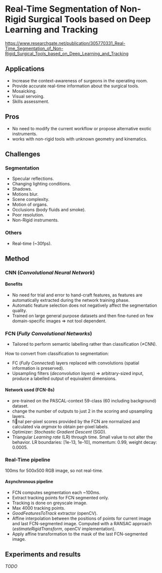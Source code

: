 # Real-Time Segmentation of Non-Rigid Surgical Tools based on Deep Learning and Tracking

https://www.researchgate.net/publication/305770331_Real-Time_Segmentation_of_Non-Rigid_Surgical_Tools_based_on_Deep_Learning_and_Tracking

## Applications

- Increase the context-awareness of surgeons in the operating room.
- Provide accurate real-time information about the surgical tools.
- Mosaicking.
- Visual servoing.
- Skills assessment.


## Pros

- No need to modify the current workflow or propose alternative exotic instruments.
- works with non-rigid tools with unknown geometry and kinematics.

## Challenges

### Segmentation

- Specular reflections.
- Changing lighting conditions.
- Shadows.
- Motions blur.
- Scene complexity.
- Motion of organs.
- Occlusions (body fluids and smoke).
- Poor resolution.
- Non-Rigid instruments.

### Others

- Real-time (~30fps).

## Method

### CNN (*Convolutional Neural Network*)

#### Benefits

- No need for trial and error to hand-craft features, as features are automatically extracted during the network training phase.
- Automatic feature selection does not negatively affect the segmentation quality.
- Trained on large general purpose datasets and then fine-tuned on few domain-specific images => not tool
dependent.

### FCN (*Fully Convolutional Networks*)

- Tailored to perform semantic labelling rather than classification (≠CNN).

How to convert from classification to segmentation:

- FC (*Fully Connected*) layers replaced with convolutions (spatial information is preserved).
- Upsampling filters (*deconvolution layers*) => arbitrary-sized input, produce a labelled output of equivalent dimensions.

#### Network used (FCN-8s)

- pre-trained on the PASCAL-context 59-class (60 including background) dataset.
- change the number of
outputs to just 2 in the scoring and upsampling layers.
- final per-pixel scores provided by the FCN are normalized and calculated via *argmax* to obtain per-pixel labels.
- Optimizer: *Stochastic Gradient Descent* (SGD).
- Triangular *Learning rate* (LR) through time. Small value to not alter the behavior. LR boundaries: [1e-13, 1e-10], momentum: 0.99, weight decay: 0.0005.

### Real-Time pipeline

100ms for 500x500 RGB image, so not real-time.

#### Asynchronous pipeline

- FCN computes segmentation each ~100ms.
- Extract tracking points for FCN segmented only.
- Tracking is done on greyscale image.
- Max 4000 tracking points.
- _GoodFeaturesToTrack_ extractor (openCV).
- Affine interpolation between the positions of points for current image and last FCN-segmented image. Computed with a RANSAC approach (_estimateRigidTransform_, openCV implementation).
- Apply affine transformation to the mask of the last FCN-segmented image.

## Experiments and results

_TODO_

